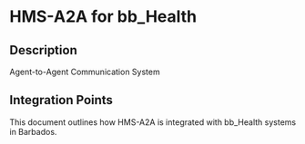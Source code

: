 # HMS-A2A for bb_Health

## Description

Agent-to-Agent Communication System

## Integration Points

This document outlines how HMS-A2A is integrated with bb_Health systems in Barbados.
